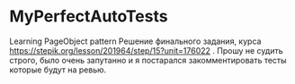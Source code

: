 # MyPerfectAutoTests
Learning PageObject pattern 
Решение финального задания, курса https://stepik.org/lesson/201964/step/15?unit=176022 .
Прошу не судить строго, было очень запутанно и я постарался закомментировать тесты которые будут на ревью.
